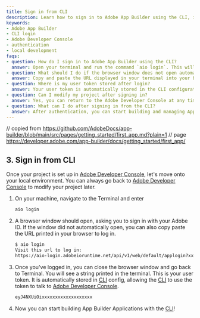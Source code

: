 ```yaml
---
title: Sign in from CLI
description: Learn how to sign in to Adobe App Builder using the CLI, including step-by-step instructions for authenticating your user account and enabling local development workflows.
keywords:
- Adobe App Builder
- CLI login
- Adobe Developer Console
- authentication
- local development
faqs:
- question: How do I sign in to Adobe App Builder using the CLI?
  answer: Open your terminal and run the command `aio login`. This will initiate the sign-in process and open a browser for authentication.
- question: What should I do if the browser window does not open automatically?
  answer: Copy and paste the URL displayed in your terminal into your browser to manually log in with your Adobe ID.
- question: Where is my user token stored after login?
  answer: Your user token is automatically stored in the CLI configuration, allowing seamless interactions with Adobe Developer Console.
- question: Can I modify my project after signing in?
  answer: Yes, you can return to the Adobe Developer Console at any time to modify your project settings.
- question: What can I do after signing in from the CLI?
  answer: After authentication, you can start building and managing App Builder applications locally using CLI commands.
---
```

// copied from https://github.com/AdobeDocs/app-builder/blob/main/src/pages/getting_started/first_app.md?plain=1
// page https://developer.adobe.com/app-builder/docs/getting_started/first_app/

## 3. Sign in from CLI

Once your project is set up in [Adobe Developer Console](/console), let's move onto your local environment. You can always go back to [Adobe Developer Console](/console) to modify your project later.

1. On your machine, navigate to the Terminal and enter

    ```bash
    aio login
    ```

1. A browser window should open, asking you to sign in with your Adobe ID. If the window did not automatically open, you can also copy paste the URL printed in your browser to log in.

    ```bash
    $ aio login
    Visit this url to log in:
    https://aio-login.adobeioruntime.net/api/v1/web/default/applogin?xxxxxxxx
    ```

1. Once you've logged in, you can close the browser window and go back to Terminal. You will see a string printed in the terminal. This is your user token. It is automatically stored in [CLI](https://github.com/adobe/aio-cli) config, allowing the [CLI](https://github.com/adobe/aio-cli) to use the token to talk to [Adobe Developer Console](/console).

    ```bash
    eyJ4NXUiOixxxxxxxxxxxxxxxxxxx
    ```

1. Now you can start building App Builder Applications with the [CLI](https://github.com/adobe/aio-cli)!

